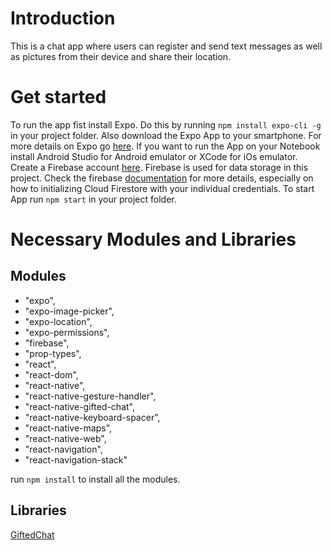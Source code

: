 # Introduction
This is a chat app where users can register and send text messages as well as pictures from their device and share their location.

# Get started
To run the app fist install Expo. Do this by running
`npm install expo-cli -g`
in your project folder.
Also download the Expo App to your smartphone. For more details on Expo go [here](https://expo.io).
If you want to run the App on your Notebook install Android Studio for Android emulator or XCode for iOs emulator.
Create a Firebase account [here](https://firebase.google.com). Firebase is used for data storage in this project. Check the firebase [documentation](https://firebase.google.com/docs) for more details, especially on how to initializing Cloud Firestore with your individual credentials.
To start App run `npm start` in your project folder.


# Necessary Modules and Libraries


## Modules
* "expo",
* "expo-image-picker",
* "expo-location",
* "expo-permissions",
* "firebase",
* "prop-types",
* "react",
* "react-dom",
* "react-native",
* "react-native-gesture-handler",
* "react-native-gifted-chat",
* "react-native-keyboard-spacer",
* "react-native-maps",
* "react-native-web",
* "react-navigation",
* "react-navigation-stack"

run `npm install` to install all the modules.


## Libraries
[GiftedChat](https://github.com/FaridSafi/react-native-gifted-chat)
